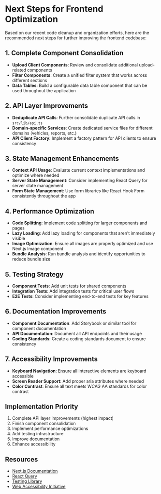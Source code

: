 # Next Steps for Frontend Optimization

Based on our recent code cleanup and organization efforts, here are the recommended next steps for further improving the frontend codebase:

## 1. Complete Component Consolidation

- **Upload Client Components**: Review and consolidate additional upload-related components
- **Filter Components**: Create a unified filter system that works across different sections
- **Data Tables**: Build a configurable data table component that can be used throughout the application

## 2. API Layer Improvements

- **Deduplicate API Calls**: Further consolidate duplicate API calls in `src/lib/api.ts`
- **Domain-specific Services**: Create dedicated service files for different domains (vehicles, reports, etc.)
- **API Client Factory**: Implement a factory pattern for API clients to ensure consistency

## 3. State Management Enhancements

- **Context API Usage**: Evaluate current context implementations and optimize where needed
- **Server State Management**: Consider implementing React Query for server state management
- **Form State Management**: Use form libraries like React Hook Form consistently throughout the app

## 4. Performance Optimization

- **Code Splitting**: Implement code splitting for larger components and pages
- **Lazy Loading**: Add lazy loading for components that aren't immediately visible
- **Image Optimization**: Ensure all images are properly optimized and use Next.js Image component
- **Bundle Analysis**: Run bundle analysis and identify opportunities to reduce bundle size

## 5. Testing Strategy

- **Component Tests**: Add unit tests for shared components
- **Integration Tests**: Add integration tests for critical user flows
- **E2E Tests**: Consider implementing end-to-end tests for key features

## 6. Documentation Improvements

- **Component Documentation**: Add Storybook or similar tool for component documentation
- **API Documentation**: Document all API endpoints and their usage
- **Coding Standards**: Create a coding standards document to ensure consistency

## 7. Accessibility Improvements

- **Keyboard Navigation**: Ensure all interactive elements are keyboard accessible
- **Screen Reader Support**: Add proper aria attributes where needed
- **Color Contrast**: Ensure all text meets WCAG AA standards for color contrast

## Implementation Priority

1. Complete API layer improvements (highest impact)
2. Finish component consolidation
3. Implement performance optimizations
4. Add testing infrastructure
5. Improve documentation
6. Enhance accessibility

## Resources

- [Next.js Documentation](https://nextjs.org/docs)
- [React Query](https://tanstack.com/query/latest)
- [Testing Library](https://testing-library.com/docs/react-testing-library/intro)
- [Web Accessibility Initiative](https://www.w3.org/WAI/)
